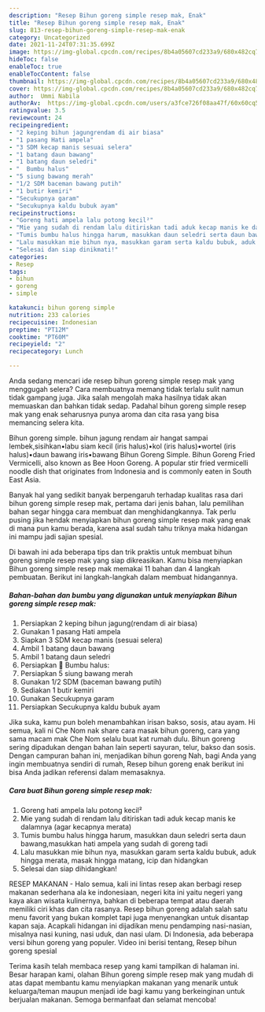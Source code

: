 ```yaml
---
description: "Resep Bihun goreng simple resep mak, Enak"
title: "Resep Bihun goreng simple resep mak, Enak"
slug: 813-resep-bihun-goreng-simple-resep-mak-enak
category: Uncategorized
date: 2021-11-24T07:31:35.699Z
image: https://img-global.cpcdn.com/recipes/8b4a05607cd233a9/680x482cq70/bihun-goreng-simple-resep-mak-foto-resep-utama.jpg
hideToc: false
enableToc: true
enableTocContent: false
thumbnail: https://img-global.cpcdn.com/recipes/8b4a05607cd233a9/680x482cq70/bihun-goreng-simple-resep-mak-foto-resep-utama.jpg
cover: https://img-global.cpcdn.com/recipes/8b4a05607cd233a9/680x482cq70/bihun-goreng-simple-resep-mak-foto-resep-utama.jpg
author:  Ummi Nabila
authorAv:  https://img-global.cpcdn.com/users/a3fce726f08aa47f/60x60cq50/avatar.jpg
ratingvalue: 3.5
reviewcount: 24
recipeingredient:
- "2 keping bihun jagungrendam di air biasa"
- "1 pasang Hati ampela"
- "3 SDM kecap manis sesuai selera"
- "1 batang daun bawang"
- "1 batang daun seledri"
- "  Bumbu halus"
- "5 siung bawang merah"
- "1/2 SDM baceman bawang putih"
- "1 butir kemiri"
- "Secukupnya garam"
- "Secukupnya kaldu bubuk ayam"
recipeinstructions:
- "Goreng hati ampela lalu potong kecil²"
- "Mie yang sudah di rendam lalu ditiriskan tadi aduk kecap manis ke dalamnya (agar kecapnya merata)"
- "Tumis bumbu halus hingga harum, masukkan daun seledri serta daun bawang,masukkan hati ampela yang sudah di goreng tadi"
- "Lalu masukkan mie bihun nya, masukkan garam serta kaldu bubuk, aduk hingga merata, masak hingga matang, icip dan hidangkan"
- "Selesai dan siap dinikmati!"
categories:
- Resep
tags:
- bihun
- goreng
- simple

katakunci: bihun goreng simple 
nutrition: 233 calories
recipecuisine: Indonesian
preptime: "PT12M"
cooktime: "PT60M"
recipeyield: "2"
recipecategory: Lunch

---
```



Anda sedang mencari ide resep bihun goreng simple resep mak yang menggugah selera? Cara membuatnya memang tidak terlalu sulit namun tidak gampang juga. Jika salah mengolah maka hasilnya tidak akan memuaskan dan bahkan tidak sedap. Padahal bihun goreng simple resep mak yang enak seharusnya punya aroma dan cita rasa yang bisa memancing selera kita.


Bihun goreng simple. bihun jagung rendam air hangat sampai lembek,sisihkan•labu siam kecil (iris halus)•kol (iris halus)•wortel (iris halus)•daun bawang iris•bawang Bihun Goreng Simple. Bihun Goreng Fried Vermicelli, also known as Bee Hoon Goreng. A popular stir fried vermicelli noodle dish that originates from Indonesia and is commonly eaten in South East Asia.

Banyak hal yang sedikit banyak berpengaruh terhadap kualitas rasa dari bihun goreng simple resep mak, pertama dari jenis bahan, lalu pemilihan bahan segar hingga cara membuat dan menghidangkannya. Tak perlu pusing jika hendak menyiapkan bihun goreng simple resep mak yang enak di mana pun kamu berada, karena asal sudah tahu triknya maka hidangan ini mampu jadi sajian spesial.


Di bawah ini ada beberapa tips dan trik praktis untuk membuat bihun goreng simple resep mak yang siap dikreasikan. Kamu bisa menyiapkan Bihun goreng simple resep mak memakai 11 bahan dan 4 langkah pembuatan. Berikut ini langkah-langkah dalam membuat hidangannya.

<!--inarticleads1-->

##### Bahan-bahan dan bumbu yang digunakan untuk menyiapkan Bihun goreng simple resep mak:

1. Persiapkan 2 keping bihun jagung(rendam di air biasa)
1. Gunakan 1 pasang Hati ampela
1. Siapkan 3 SDM kecap manis (sesuai selera)
1. Ambil 1 batang daun bawang
1. Ambil 1 batang daun seledri
1. Persiapkan  💞 Bumbu halus:
1. Persiapkan 5 siung bawang merah
1. Gunakan 1/2 SDM (baceman bawang putih)
1. Sediakan 1 butir kemiri
1. Gunakan Secukupnya garam
1. Persiapkan Secukupnya kaldu bubuk ayam


Jika suka, kamu pun boleh menambahkan irisan bakso, sosis, atau ayam. Hi semua, kali ni Che Nom nak share cara masak bihun goreng, cara yang sama macam mak Che Nom selalu buat kat rumah dulu. Bihun goreng sering dipadukan dengan bahan lain seperti sayuran, telur, bakso dan sosis. Dengan campuran bahan ini, menjadikan bihun goreng Nah, bagi Anda yang ingin membuatnya sendiri di rumah, Resep bihun goreng enak berikut ini bisa Anda jadikan referensi dalam memasaknya. 

<!--inarticleads2-->

##### Cara buat Bihun goreng simple resep mak:

1. Goreng hati ampela lalu potong kecil²
1. Mie yang sudah di rendam lalu ditiriskan tadi aduk kecap manis ke dalamnya (agar kecapnya merata)
1. Tumis bumbu halus hingga harum, masukkan daun seledri serta daun bawang,masukkan hati ampela yang sudah di goreng tadi
1. Lalu masukkan mie bihun nya, masukkan garam serta kaldu bubuk, aduk hingga merata, masak hingga matang, icip dan hidangkan
1. Selesai dan siap dihidangkan!

RESEP MAKANAN - Halo semua, kali ini lintas resep akan berbagi resep makanan sederhana ala ke indonesiaan, negeri kita ini yaitu negeri yang kaya akan wisata kulinernya, bahkan di beberapa tempat atau daerah memiliki ciri khas dan cita rasanya. Resep bihun goreng adalah salah satu menu favorit yang bukan komplet tapi juga menyenangkan untuk disantap kapan saja. Acapkali hidangan ini dijadikan menu pendamping nasi-nasian, misalnya nasi kuning, nasi uduk, dan nasi ulam. Di Indonesia, ada beberapa versi bihun goreng yang populer. Video ini berisi tentang, Resep bihun goreng spesial 

Terima kasih telah membaca resep yang kami tampilkan di halaman ini. Besar harapan kami, olahan Bihun goreng simple resep mak yang mudah di atas dapat membantu kamu menyiapkan makanan yang menarik untuk keluarga/teman maupun menjadi ide bagi kamu yang berkeinginan untuk berjualan makanan. Semoga bermanfaat dan selamat mencoba!
